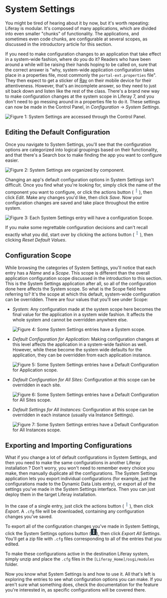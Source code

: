 # System Settings [](id=system-settings)

You might be tired of hearing about it by now, but it's worth repeating: Liferay
is modular. It's composed of many applications, which are divided into even
smaller "chunks" of functionality. The applications, and sometimes even code
chunks, are configurable at several scopes, as discussed in the introductory
article for this section. 

If you need to make configuration changes to an application that take effect in
a system-wide fashion, where do you do it?  Readers who have been around a while
will be raising their hands hoping to be called on, sure that the correct answer
is "why, system-wide application configuration takes place in a properties file,
most commonly the `portal-ext.properties` file". They then expect to get a
sticker of [Ray](https://www.liferay.com/ray) on their mobile device for their
attentiveness. However, that's an incomplete answer, so they need to just sit
back down and listen like the rest of the class. There's a brand new way to make
configuration changes at the system scope in Liferay 7, and you don't need to go
messing around in a properties file to do it. These settings can now be made in
the Control Panel, in *Configuration* &rarr; *System Settings*. 

![Figure 1: System Settings are accessed through the Control Panel.](../../../images/system-settings-product-menu.png)

## Editing the Default Configuration [](id=editing-the-default-configuration)

Once you navigate to System Settings, you'll see that the configuration options
are categorized into logical groupings based on their functionality, and that
there's a Search box to make finding the app you want to configure easier.

![Figure 2: System Settings are organized by component.](../../../images/system-settings-nav-search.png)

Changing an app's default configuration options in System Settings isn't
difficult. Once you find what you're looking for, simply click the name of the
component you want to configure, or click the actions button
(![Actions](../../../images/icon-actions.png)), then click *Edit*. Make any changes
you'd like, then click *Save*. Now your configuration changes are saved and take
place throughout the entire system.

![Figure 3: Each System Settings entry will have a configuration Scope.](../../../images/system-settings-actions.png)

If you make some regrettable configuration decisions and can't recall exactly
what you did, start over by clicking the actions button
(![Actions](../../../images/icon-actions.png)), then clicking *Reset Default
Values*.

## Configuration Scope [](id=configuration-scope)

While browsing the categories of System Settings, you'll notice that each entry
has a *Name* and a *Scope*. This scope is different than the overall
application configuration scope discussed in the introduction to this section.
This is the System Settings application after all, so all of the configuration
done here affects the System scope. So what is the Scope field here referring
to? It's the scope at which this default, system-wide configuration can be
overridden. There are four values that you'll see under Scope:

- *System:* Any configuration made at the system scope here becomes the final
  value for the application in a system wide fashion. It affects the whole
system and cannot be overridden anywhere else.

    ![Figure 4: Some System Settings entries have a System scope.](../../../images/system-settings-system-scope.png)

- *Default Configuration for Application:* Making configuration changes at this
  level affects the application in a system-wide fashion as well. However, while
these become the system wide defaults for the application, they can be
overridden from each application instance.

    ![Figure 5: Some System Settings entries have a Default Configuration for Application scope.](../../../images/system-settings-application-scope.png)

- *Default Configuration for All Sites:* Configuration at this scope can be
  overridden in each site.

    ![Figure 6: Some System Settings entries have a Default Configuration for All Sites scope.](../../../images/system-settings-site-scope.png)

- *Default Settings for All Instances:* Configuration at this scope can be
  overridden in each instance (usually via Instance Settings).

    ![Figure 7: Some System Settings entries have a Default Configuration for All Instances scope.](../../../images/system-settings-instance-scope.png)

<!-- Perhaps show a proof-of-concept example here? -->

<!-- Need a Lunar Resort example? -->

## Exporting and Importing Configurations [](id=exporting-and-importing-configurations)

What if you change a lot of default configurations in System Settings, and then you
need to make the same configurations in another Liferay installation <!--Another
cluster?-->? Don't worry, you won't need to remember every choice you make, then
manually duplicate all the configurations. The System Settings application lets
you export individual configurations (for example, just the configurations made
to the Dynamic Data Lists entry), or export all of the settings you've made in
the System Settings interface. Then you can just deploy them in the target
Liferay installation.

In the case of a single entry, just click the actions button
(![Actions](../../../images/icon-actions.png)), then click *Export*. A `.cfg` file
will be downloaded, containing any configuration changes you've saved. 

To export all of the configuration changes you've made in System Settings, click
the System Settings options button (![Options](../../../images/icon-options.png)),
then click *Export All Settings*. You'll get a zip file with `.cfg` files
corresponding to all of the entries that you edited.

To make these configurations active in the destination Liferay system, simply
unzip and place the `.cfg` files in the `[Liferay_Home]/osgi/modules` folder.

Now you know what System Settings is and how to use it. All that's left is
exploring the entries to see what configuration options you can make. If you
aren't sure what something does, check the documentation for the feature you're
interested in, as specific configurations will be covered there.

